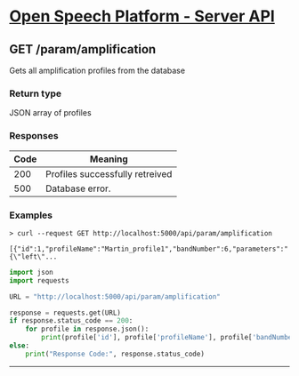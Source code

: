 
# [Open Speech Platform - Server API](../api.md)

## GET /param/amplification

Gets all amplification profiles from the database

### Return type

JSON array of profiles

### Responses

Code | Meaning
--- | ---
200 | Profiles successfully retreived
500 | Database error.


### Examples

```
> curl --request GET http://localhost:5000/api/param/amplification

[{"id":1,"profileName":"Martin_profile1","bandNumber":6,"parameters":"{\"left\"...
```


```python
import json
import requests

URL = "http://localhost:5000/api/param/amplification"

response = requests.get(URL)
if response.status_code == 200:
    for profile in response.json():
        print(profile['id'], profile['profileName'], profile['bandNumber'])
else:
    print("Response Code:", response.status_code)

```

---
